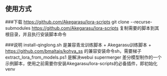 ## 使用方式

###下载 https://github.com/Akegarasu/lora-scripts
git clone --recurse-submodules https://github.com/Akegarasu/lora-scripts
复制需要的脚本到其根目录，并且执行安装脚本命令

###说明
install-qinglong.sh 是兼容青龙训练脚本 + Akegarasu训练脚本 + https://github.com/bmaltais/kohya_ss 的兼容安装命令sh，需要梯子
extract_lora_from_models.ps1 是解决webui supermerger 差分模型制作的一个示例脚本，使用之前需要你安装Akegarasu/lora-scripts的必备插件，即初始化venv
